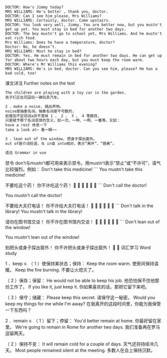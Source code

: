 ```
DOCTOR: How's Jimmy today?
MRS WILLIAMS: He's better , thank you, doctor.
DOCTOR: Can I see him please, Mrs Williams?
MRS WILLIAMS: Certainly, doctor. Come upstairs.
DOCTOR: You look very well, Jimmy. You are better now, but you mustn't get up yet. You must stay in bed for another two days.
DOCTOR: The boy mustn't go to school yet, Mrs Williams. And he mustn't eat rich food.
Mrs Williams: Does he have a temperature, doctor?
Doctor: No, he doesn’t.
MRS WILLIAMS: Must he stay in bed?
DOCTOR: Yes. He must remain in bed for another two days. He can get up for about two hours each day, but you must keep the room warm.
DOCTOR: Where's Mr Williams this evening?
MRS WILLIAMS: He's in bed, doctor. Can you see him, please? He has a bad cold, too!
```
课文详注 Further notes on the text

```1 ．play with, 玩⋯⋯（东西）。
The children are playing with a toy car in the garden.
孩子们正在花园玩一辆玩具汽车。

2 ．make a noise, 搞出声响。
noise是抽象名词。抽象名词是不可数的，
前面加不定冠词a并不意味 1 、 2 、 3 、 4 等数目，
只是赋予那个名词具体的含义，如一次、一种、一例、一番等。又如：
have a rest 休息一下
take a look at⋯ 看一眼⋯⋯

3 ．lean out of the window, 把身子探出窗外。
out of是介词短语，与 in或 into相对，表示“离开”、“脱离”。

语法 Grammar in use
```

禁令
don't与mustn't都可用来表示禁令。用mustn't表示“禁止”或“不许可”，语气比较强烈。例如：
Don't take this medicine! ```
You mustn't take this medicine!

不要吃这个药！  你不许吃这个药！             ```
Don't call the doctor!

You mustn't call the doctor!

不要给大夫打电话！  你不许给大夫打电话！             ```
Don't talk in the library!
You mustn't talk in the library!

请勿在图书馆交谈！  你不许在图书馆内交谈！             ```
Don't lean out of the window!

You mustn't lean out of the window!

别把头或身子探出窗外！  你不许把头或身子探出窗外！
  
词汇学习 Word study

1 ．keep v.
（ 1 ）使保持某状态；保持：
Keep the room warm.
使房间保持温暖。
Keep the fire burning.
不要让火熄灭了。

（ 2 ）保存；保留：
He would not be able to keep his job.
他恐怕保不住他那份工作了。
If you like it, just keep it.
你如果喜欢的话，那把它留下来吧。

（ 3 ）保守；储藏：
Please keep this secret.
请保守这一秘密。
Would you keep my things for me while I'm away?
在我离开的这段时间里，你能为我保管一下东西吗？

2 ．remain v.
（ 1 ）留下；停留：
You'd better remain at home.
你最好留在家里。
We're going to remain in Rome for another two days.
我们准备再在罗马逗留两天。

（ 2 ）保持不变：
It will remain cold for a couple of days.
天气还将持续冷几天。
Most people remained silent at the meeting.
多数人在会上保持沉默。

